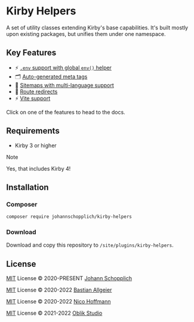 # Kirby Helpers

A set of utility classes extending Kirby's base capabilities. It's built mostly upon existing packages, but unifies them under one namespace.

## Key Features

- ⚡️ [`.env` support with global `env()` helper](./docs/env.md)
- 🗂 [Auto-generated meta tags](./docs/meta.md)
- 🧭 [Sitemaps with multi-language support](./docs/sitemap.md)
- 🔀 [Route redirects](./docs/redirects.md)
- ⚡️ [Vite support](./docs/vite.md)

Click on one of the features to head to the docs.

## Requirements

- Kirby 3 or higher

> [!NOTE]
> Yes, that includes Kirby 4!

## Installation

### Composer

```bash
composer require johannschopplich/kirby-helpers
```

### Download

Download and copy this repository to `/site/plugins/kirby-helpers`.

## License

[MIT](./LICENSE) License © 2020-PRESENT [Johann Schopplich](https://github.com/johannschopplich)

[MIT](./LICENSE) License © 2020-2022 [Bastian Allgeier](https://github.com/getkirby)

[MIT](./LICENSE) License © 2020-2022 [Nico Hoffmann](https://github.com/getkirby)

[MIT](./LICENSE) License © 2021-2022 [Oblik Studio](https://github.com/OblikStudio)
